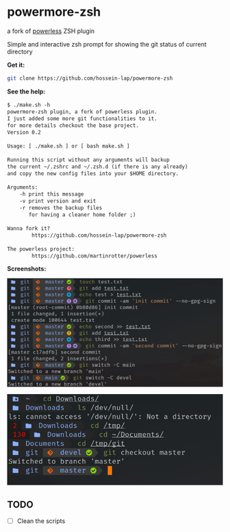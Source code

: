 # powermore-zsh
a fork of
[powerless](https://github.com/martinrotter/powerless)
ZSH plugin

Simple and interactive zsh prompt for showing the git
status of current directory

**Get it:**

```sh
git clone https://github.com/hossein-lap/powermore-zsh
```

**See the help:**

```
$ ./make.sh -h
powermore-zsh plugin, a fork of powerless plugin.
I just added some more git functionalities to it.
for more details checkout the base project.
Version 0.2

Usage: [ ./make.sh ] or [ bash make.sh ]

Running this script without any arguments will backup
the current ~/.zshrc and ~/.zsh.d (if there is any already)
and copy the new config files into your $HOME directory.

Arguments:
	-h print this message
	-v print version and exit
	-r removes the backup files
	   for having a cleaner home folder ;)

Wanna fork it?
		https://github.com/hossein-lap/powermore-zsh

The powerless project:
		https://github.com/martinrotter/powerless
```

**Screenshots:**

![git-commands](shots/powermore-zsh-01.png)

![home-directory](shots/powermore-zsh-02.png)

<!-- show gif [version 0.1] -->
<!--
**Gif:**

![powermore-gif](shots/powermore-zsh.gif)
-->

<!-- show screenshots [version 0.1] -->
<!--
**Screenshots:**

![dirty-and-staged](shots/diry-staged.png)

![dirty-and-staged](shots/diryStaged.png)

![dirty-and-staged](shots/clean-new.png)
-->

## TODO

- [ ] Clean the scripts
